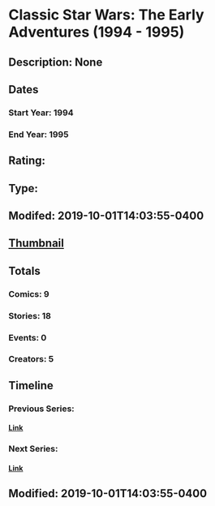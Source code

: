 # Classic Star Wars: The Early Adventures (1994 - 1995)
## Description: None
## Dates
### Start Year: 1994
### End Year: 1995
## Rating: 
## Type: 
## Modifed: 2019-10-01T14:03:55-0400
## [Thumbnail](http://i.annihil.us/u/prod/marvel/i/mg/f/50/5d935cc1ccb7d.jpg)
## Totals
### Comics: 9
### Stories: 18
### Events: 0
### Creators: 5
## Timeline
### Previous Series: 
#### [Link]()
### Next Series: 
#### [Link]()
## Modified: 2019-10-01T14:03:55-0400